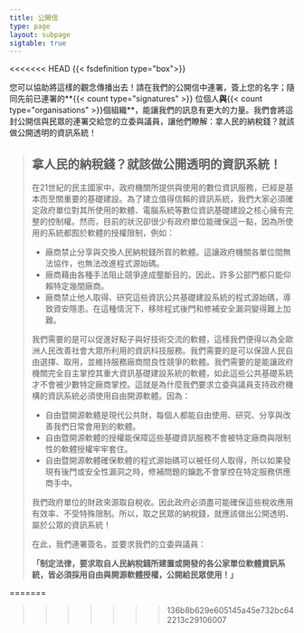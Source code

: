 ```yaml
---
title: 公開信
type: page
layout: subpage
sigtable: true
---
```



<<<<<<< HEAD
{{< fsdefinition type="box">}}

您可以協助將這樣的觀念傳播出去！請在我們的公開信中連署，簽上您的名字；隨同先前已連署的**{{< count type="signatures" >}} 位個人**與**{{< count type="organisations" >}}個組織**，能讓我們的訊息有更大的力量。我們會將這封公開信與民眾的連署交給您的立委與議員，讓他們瞭解：拿人民的納稅錢？就該做公開透明的資訊系統！

> ## 拿人民的納稅錢？就該做公開透明的資訊系統！
> 
> 在21世紀的民主國家中，政府機關所提供與使用的數位資訊服務，已經是基本而至關重要的基礎建設。為了建立值得信賴的資訊系統，我們大家必須確定政府單位對其所使用的軟體、電腦系統等數位資訊基礎建設之核心擁有完整的控制權。然而，目前的狀況卻很少有政府單位能確保這一點，因為所使用的系統都囿於軟體的授權限制，例如：
> 
> * 廠商禁止分享與交換人民納稅錢所買的軟體。這讓政府機關各單位間無法協作，也無法改進程式源始碼。
> * 廠商藉由各種手法阻止競爭達成壟斷目的。因此，許多公部門都只能仰賴特定幾間廠商。
> * 廠商禁止他人取得、研究這些資訊公共基礎建設系統的程式源始碼，導致資安隱患。在這種情況下，移除程式後門和修補安全漏洞變得難上加難。
> 
> 我們需要的是可以促進好點子與好技術交流的軟體，這樣我們便得以為全歐洲人民改善社會大眾所利用的資訊科技服務。我們需要的是可以保證人民自由選擇、取用，並維持服務廠商間良性競爭的軟體。我們需要的是能讓政府機關完全自主掌控其重大資訊基礎建設系統的軟體，如此這些公共基礎系統才不會被少數特定廠商掌控。這就是為什麼我們要求立委與議員支持政府機構的資訊系統必須使用自由開源軟體。因為：
> 
> * 自由暨開源軟體是現代公共財，每個人都能自由使用、研究、分享與改善我們日常會用到的軟體。
> * 自由暨開源軟體的授權能保障這些基礎資訊服務不會被特定廠商與限制性的軟體授權牢牢套住。
> * 自由暨開源軟體確保軟體的程式源始碼可以被任何人取得，所以如果發現有後門或安全性漏洞之時，修補問題的鑰匙不會掌控在特定服務供應商手中。
> 
> 我們政府單位的財政來源取自稅收。因此政府必須盡可能確保這些稅收應用有效率、不受特殊限制。所以，取之民眾的納稅錢，就應該做出公開透明、屬於公眾的資訊系統！
> 
> 在此，我們連署簽名，並要求我們的立委與議員：
> 
> **「制定法律，要求取自人民納稅錢所建置或開發的各公家單位軟體資訊系統，皆必須採用自由與開源軟體授權，公開給民眾使用！」**

[fs]: https://fossasia.org/freesoftware/basics/summary.html "自由軟體賦予所有人使用、研究、分享與改善軟體的權利。這些權利與其他基本人權自由息息相關、相互支持，例如言論自由、著作出版自由與祕密通訊自由等。"
=======
>>>>>>> 136b8b629e605145a45e732bc642213c29106007
